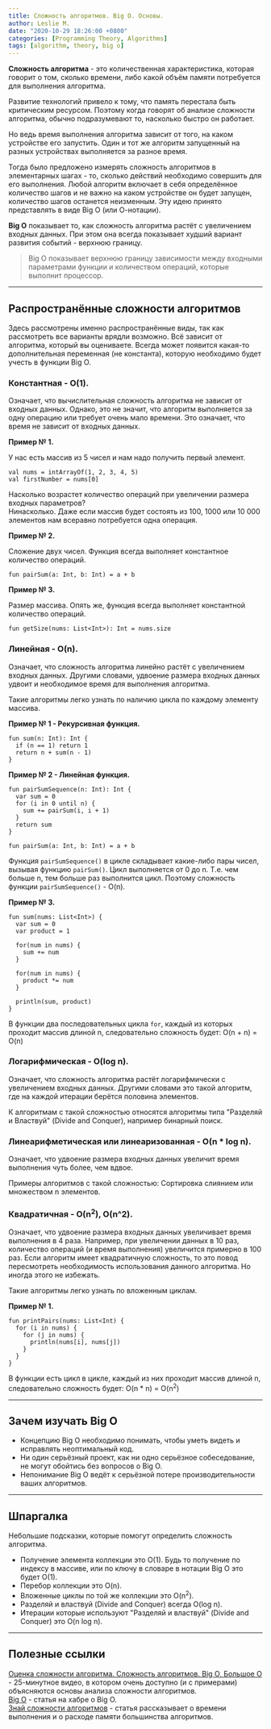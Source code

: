 ```yaml
---
title: Сложность алгоритмов. Big O. Основы.
author: Leslie M.
date: "2020-10-29 18:26:00 +0800"
categories: [Programming Theory, Algorithms]
tags: [algorithm, theory, big o]
---
```


**Сложность алгоритма** - это количественная характеристика, которая говорит о том, сколько времени, либо какой объём памяти потребуется для выполнения алгоритма.

Развитие технологий привело к тому, что память перестала быть критическим ресурсом. Поэтому когда говорят об анализе сложности алгоритма, обычно подразумевают то, насколько быстро он работает.

Но ведь время выполнения алгоритма зависит от того, на каком устройстве его запустить. Один и тот же алгоритм запущенный на разных устройствах выполняется за разное время.

Тогда было предложено измерять сложность алгоритмов в элементарных шагах - то, сколько действий необходимо совершить для его выполнения. Любой алгоритм включает в себя определённое количество шагов и не важно на каком устройстве он будет запущен, количество шагов останется неизменным. Эту идею принято представлять в виде Big O (или О-нотации).

**Big O** показывает то, как сложность алгоритма растёт с увеличением входных данных. При этом она всегда показывает худший вариант развития событий - верхнюю границу.

> Big O показывает верхнюю границу зависимости между входными параметрами функции и количеством операций, которые выполнит процессор.

***

## Распространённые сложности алгоритмов

Здесь рассмотрены именно распространённые виды, так как рассмотреть все варианты врядли возможно. Всё зависит от алгоритма, который вы оцениваете. Всегда может появится какая-то дополнительная переменная (не константа), которую необходимо будет учесть в функции Big O.

### Константная - O(1).

Означает, что вычислительная сложность алгоритма не зависит от входных данных. Однако, это не значит, что алгоритм выполняется за одну операцию или требует очень мало времени. Это означает, что время не зависит от входных данных.

**Пример № 1.**

У нас есть массив из 5 чисел и нам надо получить первый элемент.

```
val nums = intArrayOf(1, 2, 3, 4, 5)
val firstNumber = nums[0]
```

Насколько возрастет количество операций при увеличении размера входных параметров?  
Нинасколько. Даже если массив будет состоять из 100, 1000 или 10 000 элементов нам всеравно потребуется одна операция.


**Пример № 2.**

Сложение двух чисел. Функция всегда выполняет константное количество операций.

```
fun pairSum(a: Int, b: Int) = a + b
```

**Пример № 3.**

Размер массива. Опять же, функция всегда выполняет константной количество операций.

```
fun getSize(nums: List<Int>): Int = nums.size
```


### Линейная - O(n).

Означает, что сложность алгоритма линейно растёт с увеличением входных данных. Другими словами, удвоение размера входных данных удвоит и необходимое время для выполнения алгоритма.

Такие алгоритмы легко узнать по наличию цикла по каждому элементу массива.

**Пример № 1 - Рекурсивная функция.**

```
fun sum(n: Int): Int {
  if (n == 1) return 1
  return n + sum(n - 1)
}
```

**Пример № 2 - Линейная функция.**

```
fun pairSumSequence(n: Int): Int {
  var sum = 0
  for (i in 0 until n) {
    sum += pairSum(i, i + 1)
  }
  return sum
}

fun pairSum(a: Int, b: Int) = a + b
```

Функция `pairSumSequence()` в цикле складывает какие-либо пары чисел, вызывая функцию `pairSum()`. Цикл выполняется от 0 до n. Т.е. чем больше n, тем больше раз выполнится цикл. Поэтому сложность функции `pairSumSequence()` - O(n).


**Пример № 3.**

```
fun sum(nums: List<Int>) {
  var sum = 0
  var product = 1

  for(num in nums) {
    sum += num
  }

  for(num in nums) {
    product *= num
  }

  println(sum, product)
}
```

В функции два последовательных цикла `for`, каждый из которых проходит массив длиной n, следовательно сложность будет:
O(n + n) = O(n)


### Логарифмическая - O(log n).

Означает, что сложность алгоритма растёт логарифмически с увеличением входных данных. Другими словами это такой алгоритм, где на каждой итерации берётся половина элементов.

К алгоритмам с такой сложностью относятся алгоритмы типа "Разделяй и Властвуй" (Divide and Conquer), например бинарный поиск.


### Линеарифметическая или линеаризованная - O(n * log n).

Означает, что удвоение размера входных данных увеличит время выполнения чуть более, чем вдвое.

Примеры алгоритмов с такой сложностью: Сортировка слиянием или множеством n элементов.


### Квадратичная - O(n<sup>2</sup>), O(n^2).

Означает, что удвоение размера входных данных увеличивает время выполнения в 4 раза. Например, при увеличении данных в 10 раз, количество операций (и время выполнения) увеличится примерно в 100 раз. Если алгоритм имеет квадратичную сложность, то это повод пересмотреть необходимость использования данного алгоритма. Но иногда этого не избежать.

Такие алгоритмы легко узнать по вложенным циклам.

**Пример № 1.**

```
fun printPairs(nums: List<Int) {
  for (i in nums) {
    for (j in nums) {
      println(nums[i], nums[j])
    }
  }
}
```

В функции есть цикл в цикле, каждый из них проходит массив длиной n, следовательно сложность будет:
O(n * n) = O(n<sup>2</sup>)

***

## Зачем изучать Big O

- Концепцию Big O необходимо понимать, чтобы уметь видеть и исправлять неоптимальный код.
- Ни один серьёзный проект, как ни одно серьёзное собеседование, не могут обойтись без вопросов о Big O.
- Непонимание Big O ведёт к серьёзной потере производительности ваших алгоритмов.

***

## Шпаргалка

Небольшие подсказки, которые помогут определить сложность алгоритма.

- Получение элемента коллекции это O(1). Будь то получение по индексу в массиве, или по ключу в словаре в нотации Big O это будет O(1).
- Перебор коллекции это O(n).
- Вложенные циклы по той же коллекции это O(n<sup>2</sup>).
- Разделяй и властвуй (Divide and Conquer) всегда O(log n).
- Итерации которые используют "Разделяй и властвуй" (Divide and Conquer) это O(n log n).

***

## Полезные ссылки

[Оценка сложности алгоритма. Сложность алгоритмов. Big O, Большое О](https://www.youtube.com/watch?v=ZRdOb4yR0kk&ab_channel=CronisAcademy "youtube.com") - 25-минутное видео, в котором очень доступно (и с примерами) объясняются основы анализа сложности алгоритмов.  
[Big O](https://habr.com/ru/post/444594/ "habr.com") - статья на хабре о Big O.  
[Знай сложности алгоритмов](https://habr.com/ru/post/188010/ "habr.com") - статья рассказывает о времени выполнения и о расходе памяти большинства алгоритмов.
